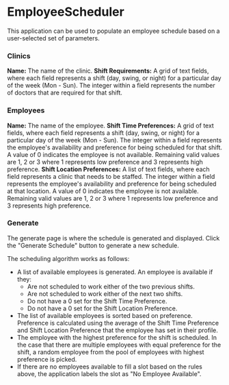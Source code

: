 # EmployeeScheduler

This application can be used to populate an employee schedule based on a user-selected set of parameters. 

### Clinics
**Name:** The name of the clinic.
**Shift Requirements:** A grid of text fields, where each field represents a shift (day, swing, or night) for a particular day of the week (Mon - Sun). The integer within a field represents the number of doctors that are required for that shift.


### Employees
**Name:** The name of the employee.
**Shift Time Preferences:** A grid of text fields, where each field represents a shift (day, swing, or night) for a particular day of the week (Mon - Sun). The integer within a field represents the employee's availability and preference for being scheduled for that shift. A value of 0 indicates the employee is not available. Remaining valid values are 1, 2 or 3 where 1 represents low preference and 3 represents high preference.
**Shift Location Preferences:** A list of text fields, where each field represents a clinic that needs to be staffed. The integer within a field represents the employee's availability and preference for being scheduled at that location. A value of 0 indicates the employee is not available. Remaining valid values are 1, 2 or 3 where 1 represents low preference and 3 represents high preference.


### Generate
The generate page is where the schedule is generated and displayed. Click the "Generate Schedule" button to generate a new schedule.

The scheduling algorithm works as follows:
- A list of available employees is generated. An employee is available if they:
    - Are not scheduled to work either of the two previous shifts.
    - Are not scheduled to work either of the next two shifts.
    - Do not have a 0 set for the Shift Time Preference.
    - Do not have a 0 set for the Shift Location Preference.
- The list of available employees is sorted based on preference. Preference is calculated using the average of the Shift Time Preference and Shift Location Preference that the employee has set in their profile. 
- The employee with the highest preference for the shift is scheduled. In the case that there are multiple employees with equal preference for the shift, a random employee from the pool of employees with highest preference is picked. 
- If there are no employees available to fill a slot based on the rules above, the application labels the slot as "No Employee Available". 